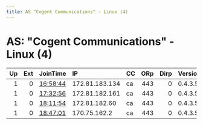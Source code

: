```yaml
---
title: AS "Cogent Communications" - Linux (4)
---
```


# AS: "Cogent Communications" - Linux (4)

|   Up |   Ext | JoinTime                                                                                            | IP             | CC   |   ORp |   Dirp | Version   | Contact   | Nickname   |   eFamMembers |
|-----:|------:|:----------------------------------------------------------------------------------------------------|:---------------|:-----|------:|-------:|:----------|:----------|:-----------|--------------:|
|    1 |     0 | [16:58:44](https://metrics.torproject.org/rs.html#details/D1EC25A229D83AB4872FABE4926DB9B3556B16D3) | 172.81.183.134 | ca   |   443 |      0 | 0.4.3.5   | None      | Unnamed    |             1 |
|    1 |     0 | [17:32:56](https://metrics.torproject.org/rs.html#details/BAD218F0E77F31B5EC6EEF264756ABF1D8B7810A) | 172.81.182.161 | ca   |   443 |      0 | 0.4.3.5   | None      | Unnamed    |             1 |
|    1 |     0 | [18:11:54](https://metrics.torproject.org/rs.html#details/F9DFB0B36C494C368E98B9C9D896A510C2229D1F) | 172.81.182.60  | ca   |   443 |      0 | 0.4.3.5   | None      | Unnamed    |             1 |
|    1 |     0 | [18:47:01](https://metrics.torproject.org/rs.html#details/3E1FC6220A79BE7FB74CC9EFDC2B285FC02D56C7) | 170.75.162.2   | ca   |   443 |      0 | 0.4.3.5   | None      | Unnamed    |             1 |
